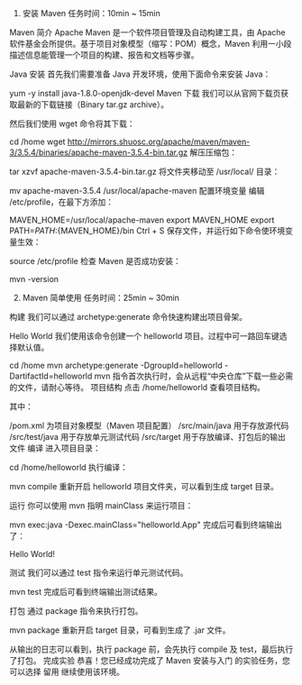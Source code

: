 1. 安装 Maven
任务时间：10min ~ 15min

Maven 简介
Apache Maven 是一个软件项目管理及自动构建工具，由 Apache 软件基金会所提供。基于项目对象模型（缩写：POM）概念，Maven 利用一小段描述信息能管理一个项目的构建、报告和文档等步骤。

Java 安装
首先我们需要准备 Java 开发环境，使用下面命令来安装 Java：

yum -y install java-1.8.0-openjdk-devel
Maven 下载
我们可以从官网下载页获取最新的下载链接（Binary tar.gz archive）。

然后我们使用 wget 命令将其下载：

cd /home
wget http://mirrors.shuosc.org/apache/maven/maven-3/3.5.4/binaries/apache-maven-3.5.4-bin.tar.gz
解压压缩包：

tar xzvf apache-maven-3.5.4-bin.tar.gz
将文件夹移动至 /usr/local/ 目录：

mv apache-maven-3.5.4 /usr/local/apache-maven
配置环境变量
编辑 /etc/profile，在最下方添加：

MAVEN_HOME=/usr/local/apache-maven
export MAVEN_HOME
export PATH=${PATH}:${MAVEN_HOME}/bin
Ctrl + S 保存文件，并运行如下命令使环境变量生效：

source /etc/profile
检查 Maven 是否成功安装：

mvn -version






2. Maven 简单使用
任务时间：25min ~ 30min

构建
我们可以通过 archetype:generate 命令快速构建出项目骨架。

Hello World
我们使用该命令创建一个 helloworld 项目。过程中可一路回车键选择默认值。

cd /home
mvn archetype:generate -DgroupId=helloworld -DartifactId=helloworld
 mvn 指令首次执行时，会从远程“中央仓库”下载一些必需的文件，请耐心等待。
项目结构
点击 /home/helloworld 查看项目结构。

其中：

/pom.xml 为项目对象模型（Maven 项目配置）
/src/main/java 用于存放源代码
/src/test/java 用于存放单元测试代码
/src/target 用于存放编译、打包后的输出文件
编译
进入项目目录：

cd /home/helloworld
执行编译：

mvn compile
重新开启 helloworld 项目文件夹，可以看到生成 target 目录。

运行
你可以使用 mvn 指明 mainClass 来运行项目：

mvn exec:java -Dexec.mainClass="helloworld.App"
完成后可看到终端输出了：

Hello World!

测试
我们可以通过 test 指令来运行单元测试代码。

mvn test
完成后可看到终端输出测试结果。

打包
通过 package 指令来执行打包。

mvn package
重新开启 target 目录，可看到生成了 .jar 文件。

从输出的日志可以看到，执行 package 前，会先执行 compile 及 test，最后执行了打包。
完成实验
恭喜！您已经成功完成了 Maven 安装与入门 的实验任务，您可以选择 留用 继续使用该环境。